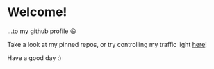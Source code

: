 # Welcome!
...to my github profile 😃

Take a look at my pinned repos, or try controlling my traffic light [here](https://rileyhutton.com/traffic)!

Have a good day :)
